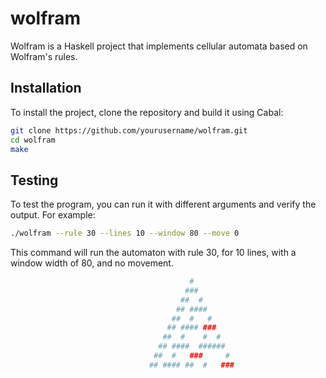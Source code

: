 # wolfram

Wolfram is a Haskell project that implements cellular automata based on Wolfram's rules.

## Installation

To install the project, clone the repository and build it using Cabal:

```sh
git clone https://github.com/yourusername/wolfram.git
cd wolfram
make
```

## Testing

To test the program, you can run it with different arguments and verify the output. For example:

```sh
./wolfram --rule 30 --lines 10 --window 80 --move 0
```

This command will run the automaton with rule 30, for 10 lines, with a window width of 80, and no movement.

```sh
                                        #                                       
                                       ###                                      
                                      ##  #                                     
                                     ## ####                                    
                                    ##  #   #                                   
                                   ## #### ###                                  
                                  ##  #    #  #                                 
                                 ## ####  ######                                
                                ##  #   ###     #                               
                               ## #### ##  #   ### 
```